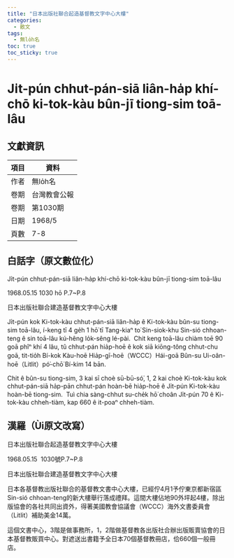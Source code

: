 ```yaml
---
title: "日本出版社聯合起造基督教文字中心大樓"
categories:
  - 散文
tags:
  - 無lo̍h名
toc: true
toc_sticky: true
---
```


# Ji̍t-pún chhut-pán-siā liân-ha̍p khí-chō ki-tok-kàu bûn-jī tiong-sim toā-lâu

## 文獻資訊

| 項目 | 資料 |
|---|---|
| 作者 | 無lo̍h名 |
| 卷期 | 台灣教會公報 |
| 卷期 | 第1030期 |
| 日期 | 1968/5 |
| 頁數 | 7-8 |

## 白話字（原文數位化）

Ji̍t-pún chhut-pán-siā liân-ha̍p khí-chō ki-tok-kàu bûn-jī tiong-sim toā-lâu

1968.05.15 1030 hō P.7~P.8

日本出版社聯合建造基督教文字中心大樓

Ji̍t-pún kok Ki-tok-kàu chhut-pán-siā liân-ha̍p ê Ki-tok-kàu bûn-su tiong-sim toā-lâu, í-keng tī 4 ge̍h 1 hō͘ tī Tang-kiaⁿ to͘ Sin-siok-khu Sin-sió chhoan-teng ê sin toā-lâu kú-hêng lo̍k-sêng lé-pài.  Chit keng toā-lâu chiàm toē 90 goā phîⁿ khí 4 lâu, tû chhut-pán hia̍p-hoē ê kok siā kiōng-tông chhut-chu goā, tit-tio̍h Bí-kok Kàu-hoē Hia̍p-gī-hoē（WCCC）Hái-goā Bûn-su Ui-oân-hoē（Litlit）pó͘-chō͘ Bí-kim 14 bān.

Chit ê bûn-su tiong-sim, 3 kai sī choè sū-bū-só͘, 1, 2 kai choè Ki-tok-kàu kok chhut-pán-siā ha̍p-pān chhut-pán hoàn-bē hia̍p-hoē ê Ji̍t-pún Ki-tok-kàu hoàn-bē tiong-sim.  Tuì chia sàng-chhut su-che̍k hō͘ choân Ji̍t-pún 70 ê Ki-tok-kàu chheh-tiàm, kap 660 ê it-poaⁿ chheh-tiàm.

## 漢羅（Ùi原文改寫）

日本出版社聯合起造基督教文字中心大樓

1968.05.15  1030號P.7~P.8

日本出版社聯合建造基督教文字中心大樓

日本各基督教出版社聯合的基督教文書中心大樓，已經佇4月1予佇東京都新宿區 Sin-sió chhoan-teng的新大樓舉行落成禮拜。這間大樓佔地90外坪起4樓，除出版協會的各社共同出資外，得著美國教會協議會（WCCC）海外文書委員會（Litlit）補助美金14萬。

這個文書中心，3階是做事務所，1，2階做基督教各出版社合辦出版販賣協會的日本基督教販買中心。對遮送出書籍予全日本70個基督教冊店，佮660個一般冊店。

